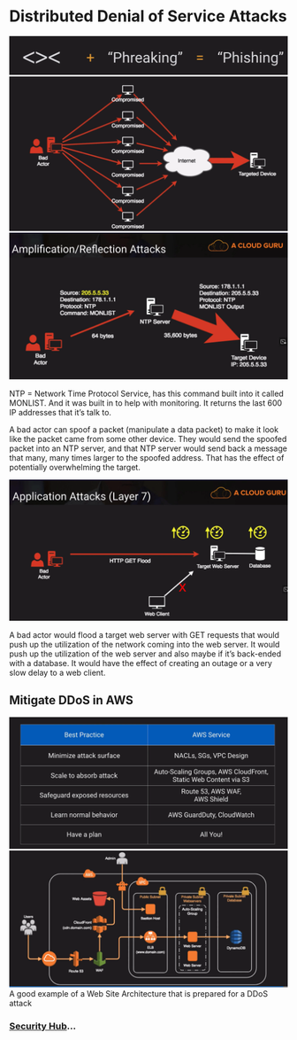 # Distributed Denial of Service Attacks

![Attacks](../../assets/aws-security-attacks.png)
![Attacks](../../assets/aws-security-attacks-ddos.png)
![Attacks](../../assets/aws-security-attacks-amplification.png)

NTP  = Network Time Protocol Service, has this command built into it called MONLIST.  And it was built in to help with monitoring. It returns the last 600 IP addresses that it’s talk to.

A bad actor can spoof a packet (manipulate a data packet) to make it look like the packet came from some other device. They would send the spoofed packet into an NTP server, and that NTP server would send back a message that many, many times larger to the spoofed address. That has the effect of potentially overwhelming the target.

![Attacks](../../assets/aws-security-attacks-layer7.png)

A bad actor would flood a target web server with GET requests that would push up the utilization of the network coming into the web server. It would push up the utilization of the web server and also maybe if it’s back-ended with a database. It would have the effect of creating an outage or a very slow delay to a web client.

## Mitigate DDoS in AWS

![Attacks](../../assets/aws-security-attacks-mitigation.png)
![Attacks](../../assets/aws-security-attacks-architecture.png)
A good example of a Web Site Architecture that is prepared for a DDoS attack

### [Security Hub](../security-hub/README.md)...

